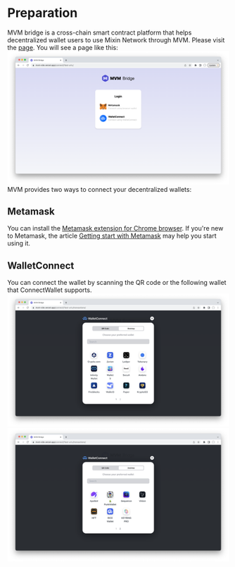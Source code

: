 # Preparation
MVM bridge is a cross-chain smart contract platform that helps decentralized wallet users to use Mixin Network through MVM.
Please visit the [page](https://bridge.mvm.app/). You will see a page like this:
![Homepage](./homepage.png)
MVM provides two ways to connect your decentralized wallets:
## Metamask
You can install the [Metamask extension for Chrome browser](https://chrome.google.com/webstore/detail/metamask/nkbihfbeogaeaoehlefnkodbefgpgknn). If you're new to Metamask, the article [Getting start with Metamask](https://metamask.zendesk.com/hc/en-us/articles/360015489531-Getting-started-with-MetaMask) may help you start using it.
## WalletConnect
You can connect the wallet by scanning the QR code or the following wallet that ConnectWallet supports.
![Supported wallets 1](./Connectwallet1.png)
![Supported wallets 2](./Connectwallet2.png)